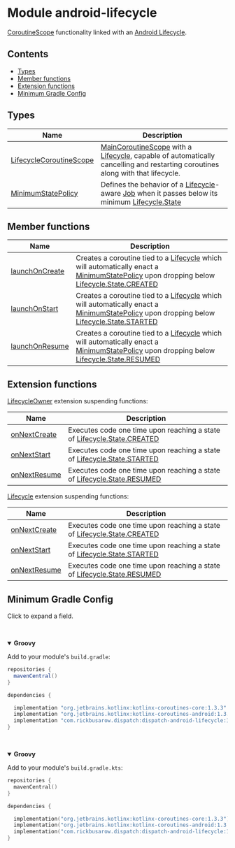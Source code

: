 # Module android-lifecycle

[CoroutineScope] functionality linked with an [Android Lifecycle].
## Contents
<!--- TOC -->

* [Types](#types)
* [Member functions](#member-functions)
* [Extension functions](#extension-functions)
* [Minimum Gradle Config](#minimum-gradle-config)

<!--- END -->

## Types

| **Name**       | **Description**
| -------------  | --------------- |
| [LifecycleCoroutineScope] | [MainCoroutineScope] with a [Lifecycle], capable of automatically cancelling and restarting coroutines along with that lifecycle.
| [MinimumStatePolicy] | Defines the behavior of a [Lifecycle]-aware [Job] when it passes below its minimum [Lifecycle.State]

## Member functions

| **Name**          | **Description**
| -------------     | --------------- |
| [launchOnCreate]  | Creates a coroutine tied to a [Lifecycle] which will automatically enact a [MinimumStatePolicy] upon dropping below [Lifecycle.State.CREATED]
| [launchOnStart]   | Creates a coroutine tied to a [Lifecycle] which will automatically enact a [MinimumStatePolicy] upon dropping below [Lifecycle.State.STARTED]
| [launchOnResume]  | Creates a coroutine tied to a [Lifecycle] which will automatically enact a [MinimumStatePolicy] upon dropping below [Lifecycle.State.RESUMED]

## Extension functions

[LifecycleOwner] extension suspending functions:

| **Name**                                     | **Description**
| -------------------                          | ---------------
| [onNextCreate][LifecycleOwner.onNextCreate]  | Executes code one time upon reaching a state of [Lifecycle.State.CREATED]
| [onNextStart][LifecycleOwner.onNextStart]    | Executes code one time upon reaching a state of [Lifecycle.State.STARTED]
| [onNextResume][LifecycleOwner.onNextResume]  | Executes code one time upon reaching a state of [Lifecycle.State.RESUMED]

[Lifecycle] extension suspending functions:

| **Name**                                | **Description**
| -------------------                     | ---------------
| [onNextCreate][Lifecycle.onNextCreate]  | Executes code one time upon reaching a state of [Lifecycle.State.CREATED]
| [onNextStart][Lifecycle.onNextStart]    | Executes code one time upon reaching a state of [Lifecycle.State.STARTED]
| [onNextResume][Lifecycle.onNextResume]  | Executes code one time upon reaching a state of [Lifecycle.State.RESUMED]


## Minimum Gradle Config
Click to expand a field.

&nbsp;<details open> <summary> <b>Groovy</b> </summary>

Add to your module's `build.gradle`:


``` groovy
repositories {
  mavenCentral()
}

dependencies {

  implementation "org.jetbrains.kotlinx:kotlinx-coroutines-core:1.3.3"
  implementation "org.jetbrains.kotlinx:kotlinx-coroutines-android:1.3.3"
  implementation "com.rickbusarow.dispatch:dispatch-android-lifecycle:1.0.0-beta03"
}
```

</details>


&nbsp;<details open> <summary> <b>Groovy</b> </summary>

Add to your module's `build.gradle.kts`:

``` kotlin
repositories {
  mavenCentral()
}

dependencies {

  implementation("org.jetbrains.kotlinx:kotlinx-coroutines-core:1.3.3")
  implementation("org.jetbrains.kotlinx:kotlinx-coroutines-android:1.3.3")
  implementation("com.rickbusarow.dispatch:dispatch-android-lifecycle:1.0.0-beta03")
}
```

</details>

<!--- MODULE core-->
<!--- INDEX  -->
[MainCoroutineScope]: https://rbusarow.github.io/Dispatch/core//dispatch.core/-main-coroutine-scope.html
<!--- MODULE android-lifecycle-->
<!--- INDEX  -->
[LifecycleCoroutineScope]: https://rbusarow.github.io/Dispatch/android-lifecycle//dispatch.android.lifecycle/-lifecycle-coroutine-scope/index.html
[MinimumStatePolicy]: https://rbusarow.github.io/Dispatch/android-lifecycle//dispatch.android.lifecycle/-lifecycle-coroutine-scope/-minimum-state-policy/index.html
[launchOnCreate]: https://rbusarow.github.io/Dispatch/android-lifecycle//dispatch.android.lifecycle/-lifecycle-coroutine-scope/launch-on-create.html
[launchOnStart]: https://rbusarow.github.io/Dispatch/android-lifecycle//dispatch.android.lifecycle/-lifecycle-coroutine-scope/launch-on-start.html
[launchOnResume]: https://rbusarow.github.io/Dispatch/android-lifecycle//dispatch.android.lifecycle/-lifecycle-coroutine-scope/launch-on-resume.html
[LifecycleOwner.onNextCreate]: https://rbusarow.github.io/Dispatch/android-lifecycle//dispatch.android.lifecycle/androidx.lifecycle.-lifecycle-owner/on-next-create.html
[LifecycleOwner.onNextStart]: https://rbusarow.github.io/Dispatch/android-lifecycle//dispatch.android.lifecycle/androidx.lifecycle.-lifecycle-owner/on-next-start.html
[LifecycleOwner.onNextResume]: https://rbusarow.github.io/Dispatch/android-lifecycle//dispatch.android.lifecycle/androidx.lifecycle.-lifecycle-owner/on-next-resume.html
[Lifecycle.onNextCreate]: https://rbusarow.github.io/Dispatch/android-lifecycle//dispatch.android.lifecycle/androidx.lifecycle.-lifecycle/on-next-create.html
[Lifecycle.onNextStart]: https://rbusarow.github.io/Dispatch/android-lifecycle//dispatch.android.lifecycle/androidx.lifecycle.-lifecycle/on-next-start.html
[Lifecycle.onNextResume]: https://rbusarow.github.io/Dispatch/android-lifecycle//dispatch.android.lifecycle/androidx.lifecycle.-lifecycle/on-next-resume.html
<!--- END -->
[Android Lifecycle]: https://developer.android.com/reference/androidx/lifecycle/Lifecycle.html
[CoroutineScope]: https://kotlin.github.io/kotlinx.coroutines/kotlinx-coroutines-core/kotlinx.coroutines/coroutine-scope.html
[Job]: https://kotlin.github.io/kotlinx.coroutines/kotlinx-coroutines-core/kotlinx.coroutines/-job/index.html
[Lifecycle.State.CREATED]: https://developer.android.com/reference/androidx/lifecycle/Lifecycle.State.html#CREATED
[Lifecycle.State.RESUMED]: https://developer.android.com/reference/androidx/lifecycle/Lifecycle.State.html#RESUMED
[Lifecycle.State.STARTED]: https://developer.android.com/reference/androidx/lifecycle/Lifecycle.State.html#STARTED
[Lifecycle.State]: https://developer.android.com/reference/androidx/lifecycle/Lifecycle.State.html
[Lifecycle]: https://developer.android.com/reference/androidx/lifecycle/Lifecycle.html
[LifecycleOwner]: https://developer.android.com/reference/androidx/lifecycle/LifecycleOwner.html
